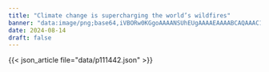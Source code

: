 ```yaml
---
title: "Climate change is supercharging the world’s wildfires"
banner: "data:image/png;base64,iVBORw0KGgoAAAANSUhEUgAAAAEAAAABCAQAAAC1HAwCAAAAC0lEQVR42mNkYAAAAAYAAjCB0C8AAAAASUVORK5CYII="
date: 2024-08-14
draft: false
---
```


{{< json_article file="data/p111442.json" >}}